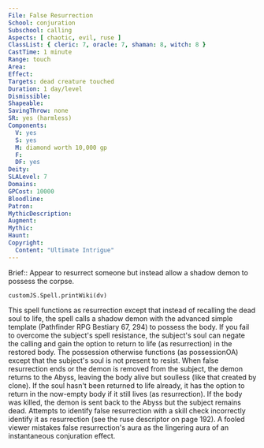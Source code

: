 ```yaml
---
File: False Resurrection
School: conjuration
Subschool: calling
Aspects: [ chaotic, evil, ruse ]
ClassList: { cleric: 7, oracle: 7, shaman: 8, witch: 8 }
CastTime: 1 minute
Range: touch
Area: 
Effect: 
Targets: dead creature touched
Duration: 1 day/level
Dismissible: 
Shapeable: 
SavingThrow: none
SR: yes (harmless)
Components:
  V: yes
  S: yes
  M: diamond worth 10,000 gp
  F: 
  DF: yes
Deity: 
SLALevel: 7
Domains: 
GPCost: 10000
Bloodline: 
Patron: 
MythicDescription: 
Augment: 
Mythic: 
Haunt: 
Copyright:
  Content: "Ultimate Intrigue"
---
```

Brief:: Appear to resurrect someone but instead allow a shadow demon to possess the corpse.

```dataviewjs
customJS.Spell.printWiki(dv)
```

This spell functions as resurrection except that instead of recalling the dead soul to life, the spell calls a shadow demon with the advanced simple template (Pathfinder RPG Bestiary 67, 294) to possess the body. If you fail to overcome the subject's spell resistance, the subject's soul can negate the calling and gain the option to return to life (as resurrection) in the restored body. The possession otherwise functions (as possessionOA) except that the subject's soul is not present to resist. When false resurrection ends or the demon is removed from the subject, the demon returns to the Abyss, leaving the body alive but soulless (like that created by clone). If the soul hasn't been returned to life already, it has the option to return in the now-empty body if it still lives (as resurrection). If the body was killed, the demon is sent back to the Abyss but the subject remains dead.  Attempts to identify false resurrection with a skill check incorrectly identify it as resurrection (see the ruse descriptor on page 192). A fooled viewer mistakes false resurrection's aura as the lingering aura of an instantaneous conjuration effect.
